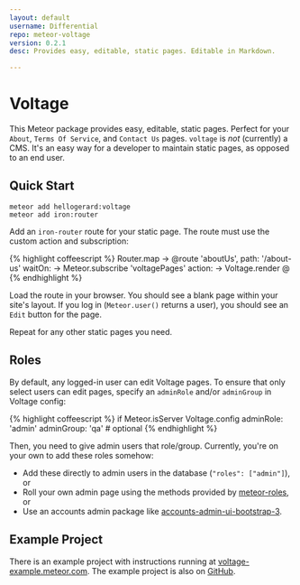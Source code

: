 ```yaml
---
layout: default
username: Differential
repo: meteor-voltage
version: 0.2.1
desc: Provides easy, editable, static pages. Editable in Markdown.

---
```

# Voltage

This Meteor package provides easy, editable, static pages. Perfect for your `About`,
`Terms Of Service`, and `Contact Us` pages. `voltage` is _not_ (currently) a CMS.
It's an easy way for a developer to maintain static pages, as opposed to an end
user.

## Quick Start

```
meteor add hellogerard:voltage
meteor add iron:router
```

Add an `iron-router` route for your static page. The route must use the custom
action and subscription:

{% highlight coffeescript %}
Router.map ->
  @route 'aboutUs',
    path: '/about-us'
    waitOn: ->
      Meteor.subscribe 'voltagePages'
    action: ->
      Voltage.render @
{% endhighlight %}

Load the route in your browser. You should see a blank page within your site's
layout. If you log in (`Meteor.user()` returns a user), you should see an `Edit`
button for the page.

Repeat for any other static pages you need.

## Roles

By default, any logged-in user can edit Voltage pages. To ensure that only
select users can edit pages, specify an `adminRole` and/or `adminGroup` in
Voltage config:

{% highlight coffeescript %}
if Meteor.isServer
  Voltage.config
    adminRole: 'admin'
    adminGroup: 'qa' # optional
{% endhighlight %}

Then, you need to give admin users that role/group. Currently, you're on your
own to add these roles somehow:

* Add these directly to admin users in the database (`"roles": ["admin"]`), or
* Roll your own admin page using the methods provided by [meteor-roles](https://atmosphere.meteor.com/package/roles), or
* Use an accounts admin package like [accounts-admin-ui-bootstrap-3](https://atmosphere.meteor.com/package/accounts-admin-ui-bootstrap-3).

## Example Project

There is an example project with instructions running at
[voltage-example.meteor.com](http://voltage-example.meteor.com). The example project is also on
[GitHub](https://github.com/BeDifferential/voltage-example).
